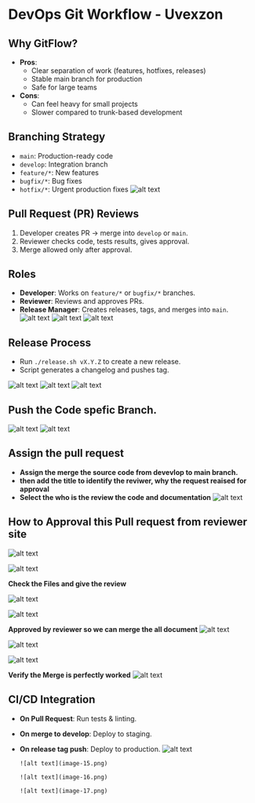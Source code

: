 # DevOps Git Workflow - Uvexzon

## Why GitFlow?
- **Pros**: 
  - Clear separation of work (features, hotfixes, releases)
  - Stable main branch for production
  - Safe for large teams
- **Cons**:
  - Can feel heavy for small projects
  - Slower compared to trunk-based development

## Branching Strategy
- `main`: Production-ready code
- `develop`: Integration branch
- `feature/*`: New features
- `bugfix/*`: Bug fixes
- `hotfix/*`: Urgent production fixes
![alt text](branch.png)

## Pull Request (PR) Reviews
1. Developer creates PR → merge into `develop` or `main`.
2. Reviewer checks code, tests results, gives approval.
3. Merge allowed only after approval.

## Roles
- **Developer**: Works on `feature/*` or `bugfix/*` branches.
- **Reviewer**: Reviews and approves PRs.
- **Release Manager**: Creates releases, tags, and merges into `main`.
![alt text](rule_Assign.png.png)
![alt text](assign_permission.png)
![alt text](image.png)

## Release Process
- Run `./release.sh vX.Y.Z` to create a new release.
- Script generates a changelog and pushes tag.

![alt text](image-1.png)
![alt text](run_script.png)
![alt text](image-2.png)

## Push the Code spefic Branch. 
![alt text](image-3.png)
![alt text](image-4.png)

## Assign the pull request 
- **Assign the merge the source code from devevlop to main branch.**
- **then add the title to identify the reviwer, why the request reaised for approval**
- **Select the who is the review the code and documentation**
![alt text](image-5.png)

## How to Approval this Pull request from reviewer site
![alt text](image-6.png)

![alt text](image-7.png)

**Check the Files and give the review**

![alt text](image-8.png)

![alt text](image-9.png)

**Approved by reviewer so we can merge the all document**
![alt text](image-10.png)

![alt text](image-11.png)

![alt text](image-12.png)

**Verify the Merge is perfectly worked**
![alt text](image-13.png)


## CI/CD Integration
- **On Pull Request**: Run tests & linting.
- **On merge to develop**: Deploy to staging.
- **On release tag push**: Deploy to production.
      ![alt text](image-14.png)

      ![alt text](image-15.png)

      ![alt text](image-16.png)

      ![alt text](image-17.png)



